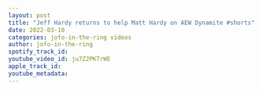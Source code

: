 ```yaml
---
layout: post
title: "Jeff Hardy returns to help Matt Hardy on AEW Dynamite #shorts"
date: 2022-03-10
categories: jofo-in-the-ring videos
author: jofo-in-the-ring
spotify_track_id: 
youtube_video_id: ju7Z2PKTrWE
apple_track_id: 
youtube_metadata: 
---
```

